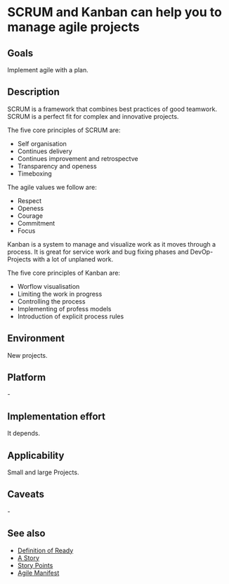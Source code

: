 # SCRUM and Kanban can help you to manage agile projects

## Goals

Implement agile with a plan.

## Description

SCRUM is a framework that combines best practices of good teamwork. SCRUM is a perfect fit for complex and innovative projects.

The five core principles of SCRUM are:
* Self organisation
* Continues delivery
* Continues improvement and retrospectve
* Transparency and openess
* Timeboxing

The agile values we follow are:
* Respect
* Openess
* Courage
* Commitment
* Focus

Kanban is a system to manage and visualize work as it moves through a process. It is great for service work and bug fixing phases and DevOp-Projects with a lot of unplaned work.

The five core principles of Kanban are:
* Worflow visualisation
* Limiting the work in progress
* Controlling the process
* Implementing of profess models
* Introduction of explicit process rules

## Environment

New projects.

## Platform

\-

## Implementation effort

It depends.

## Applicability

Small and large Projects.

## Caveats

\-

## See also

- [Definition of Ready](https://toolbox.basyskom.com/16)
- [A Story](https://toolbox.basyskom.com/20)
- [Story Points](https://toolbox.basyskom.com/23)
- [Agile Manifest](https://www.agilemanifesto.org)